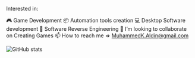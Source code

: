 Interested in:

🎮 Game Development
📦 Automation tools creation
💻 Desktop Software development
🔐 Software Reverse Engineering 
💞️ I’m looking to collaborate on Creating Games
📫 How to reach me => MuhammedK.Aldin@gmail.com

![GitHub stats](https://github-readme-stats.vercel.app/api?username=MuhammedKAldin&count_private=true)

<!---
MuhammedKAldin/MuhammedKAldin is a ✨ special ✨ repository because its `README.md` (this file) appears on your GitHub profile.
You can click the Preview link to take a look at your changes.
--->
